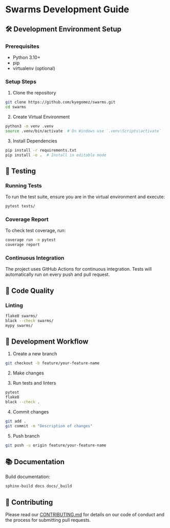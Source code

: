 # Swarms Development Guide

## 🛠 Development Environment Setup

### Prerequisites
- Python 3.10+
- pip
- virtualenv (optional)

### Setup Steps
1. Clone the repository
```bash
git clone https://github.com/kyegomez/swarms.git
cd swarms
```

2. Create Virtual Environment
```bash
python3 -m venv .venv
source .venv/bin/activate  # On Windows use `.venv\Scripts\activate`
```

3. Install Dependencies
```bash
pip install -r requirements.txt
pip install -e .  # Install in editable mode
```

## 🧪 Testing

### Running Tests
To run the test suite, ensure you are in the virtual environment and execute:
```bash
pytest tests/
```

### Coverage Report
To check test coverage, run:
```bash
coverage run -m pytest
coverage report
```

### Continuous Integration
The project uses GitHub Actions for continuous integration. Tests will automatically run on every push and pull request.

## 📝 Code Quality

### Linting
```bash
flake8 swarms/
black --check swarms/
mypy swarms/
```

## 🔧 Development Workflow

1. Create a new branch
```bash
git checkout -b feature/your-feature-name
```

2. Make changes

3. Run tests and linters
```bash
pytest
flake8
black --check .
```

4. Commit changes
```bash
git add .
git commit -m "Description of changes"
```

5. Push branch
```bash
git push -u origin feature/your-feature-name
```

## 📚 Documentation

Build documentation:
```bash
sphinx-build docs docs/_build
```

## 🤝 Contributing

Please read our [CONTRIBUTING.md](CONTRIBUTING.md) for details on our code of conduct and the process for submitting pull requests. 